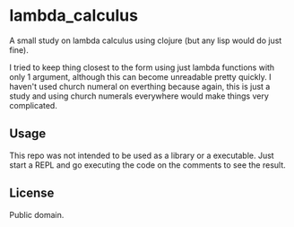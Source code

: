 # lambda_calculus

A small study on lambda calculus using clojure (but any lisp would do just fine).

I tried to keep thing closest to the form using just lambda functions with only 1 argument, although this can become unreadable pretty quickly.
I haven't used church numeral on everthing because again, this is just a study and using church numerals everywhere would make things very complicated.

## Usage

This repo was not intended to be used as a library or a executable.
Just start a REPL and go executing the code on the comments to see the result.

## License

Public domain.
